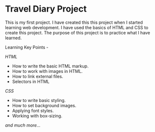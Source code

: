 # Travel Diary Project

This is my first project. I have created this this project when I started learning web development. I have used the basics of HTML and CSS to create this project. The purpose of this project is to practice what I have learned.

Learning Key Points - 

*HTML*
- How to write the basic HTML markup.
- How to work with images in HTML.
- How to link external files.
- Selectors in HTML

*CSS*
- How to write basic styling.
- How to set background images.
- Applying font styles.
- Working with box-sizing.

*and much more...*
